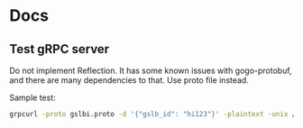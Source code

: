 # Docs

## Test gRPC server


Do not implement Reflection. It has some known issues with gogo-protobuf, and there are many dependencies to that. Use proto file instead.

Sample test:

```bash
grpcurl -proto gslbi.proto -d '{"gslb_id": "hi123"}' -plaintext -unix /users/my/gitlab/consul-gslb-driver/socket gslbi.v1.Controller.DeleteGSLB
```

